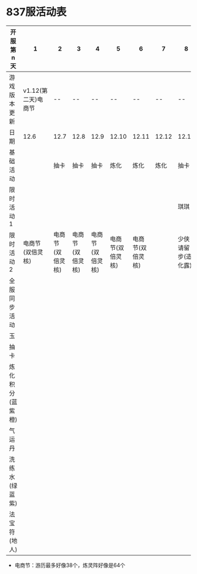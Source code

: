 # 837服活动表

|开服第n天|1|2|3|4|5|6|7|8|9|10|11|12|13|14|15|16|17|18|19|20|21|22|23|24|25|26|27|28|29|30|31|32|33|34|35|36|37|38|39|40|41|42|
|--|--|--|--|--|--|--|--|--|--|--|--|--|--|--|--|--|--|--|--|--|--|--|--|--|--|--|--|--|--|--|--|--|--|--|--|--|--|--|--|--|--|--|
|游戏版本更新|v1.12(第二天)电商节|--|--|--|--|--|--|--|--|--|--|--|v1.13挖矿|--|--|--|--|--|--|--|--|--|--|--|--|--|--|--|--|--|--|--|--|--|--|--|--|--|--|--|--|--|
|日期|12.6|12.7|12.8|12.9|12.10|12.11|12.12|12.13|12.14|12.15|12.16|12.17|12.18|12.19|12.20|12.21|12.22|12.23|12.24|12.25|12.26|12.27|12.28|12.29|12.30|12.31|1.1|1.2|1.3|1.4|1.5|1.6|1.7|1.8|1.9|1.10|1.11|1.12|1.13|1.14|1.15|1.16|
|基础活动||抽卡|抽卡|抽卡|炼化|炼化|炼化|抽卡|抽卡|抽卡|抽卡|抽卡|抽卡|抽卡|炼化|炼化|炼化|炼化|炼化|炼化|炼化|抽卡|抽卡|抽卡|抽卡|抽卡|抽卡|抽卡|炼化|炼化|炼化|炼化|炼化|炼化|炼化|抽卡|抽卡|抽卡|抽卡|抽卡|抽卡|抽卡|
|限时活动1||||||||琪琪|琪琪|琪琪|琪琪|琪琪|琪琪|琪琪||||||||紫霞|紫霞|紫霞|紫霞|紫霞|紫霞|紫霞||||||||吕祖|吕祖|吕祖|吕祖|吕祖|吕祖|吕祖|
|限时活动2|电商节(双倍灵核)|电商节(双倍灵核)|电商节(双倍灵核)|电商节(双倍灵核)|电商节(双倍灵核)|电商节(双倍灵核)||少侠请留步(造化露)|少侠请留步(造化露)|少侠请留步(造化露)|少侠请留步(造化露)|少侠请留步(造化露)|少侠请留步(造化露)|少侠请留步(造化露)|神机百炼(法宝)|神机百炼(法宝)|神机百炼(法宝)|神机百炼(法宝)|神机百炼(法宝)|神机百炼(法宝)|神机百炼(法宝)|||||||钓鱼|钓鱼|钓鱼|钓鱼|钓鱼|钓鱼|钓鱼|烧烤节(李白)|烧烤节(李白)|烧烤节(李白)|烧烤节(李白)|烧烤节(李白)|烧烤节(李白)|烧烤节(李白)|
|全服同步活动|||||||||挖矿(第二天)|挖矿|挖矿|挖矿|挖矿|挖矿|挖矿||
|玉||||||||||12800|1146|
|抽卡||||||||||0|159|
|炼化积分(蓝紫橙)||||||||||73830|101975(2825/995/753/320)
|气运丹||||||||||0|12|
|洗练水(绿蓝紫)||||||||||3747|3752|
|法宝符(地人)||||||||||341|352|






- 电商节：游历最多好像38个，炼灵阵好像是64个